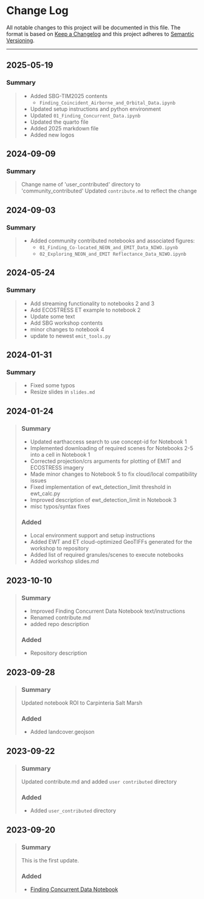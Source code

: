 # Change Log

All notable changes to this project will be documented in this file.
The format is based on [Keep a Changelog](http://keepachangelog.com/)
and this project adheres to [Semantic Versioning](http://semver.org/).
_________________________________________________________________________

## 2025-05-19

### Summary
>
> - Added SBG-TIM2025 contents
>   - `Finding_Coincident_Airborne_and_Orbital_Data.ipynb`
> - Updated setup instructions and python environment
> - Updated `01_Finding_Concurrent_Data.ipynb`
> - Updated the quarto file 
> - Added 2025 markdown file
> - Added new logos



## 2024-09-09

### Summary
>
> Change name of 'user_contributed' directory to 'community_contributed'
> Updated `contribute.md` to reflect the change
>

## 2024-09-03

### Summary
>
> - Added community contributed notebooks and associated figures:
>   -  `01_Finding_Co-located_NEON_and_EMIT_Data_NIWO.ipynb`
>   -  `02_Exploring_NEON_and_EMIT Reflectance_Data_NIWO.ipynb`
> 

## 2024-05-24

### Summary
>
> - Add streaming functionality to notebooks 2 and 3
> - Add ECOSTRESS ET example to notebook 2
> - Update some text
> - Add SBG workshop contents
> - minor changes to notebook 4
> - update to newest `emit_tools.py`
>

## 2024-01-31

### Summary
>
> - Fixed some typos
> - Resize slides in `slides.md`
>

## 2024-01-24

> ### Summary
>
> - Updated earthaccess search to use concept-id for Notebook 1
> - Implemented downloading of required scenes for Notebooks 2-5 into a cell in Notebook 1
> - Corrected projection/crs arguments for plotting of EMIT and ECOSTRESS imagery
> - Made minor changes to Notebook 5 to fix cloud/local compatibility issues
> - Fixed implementation of ewt_detection_limit threshold in ewt_calc.py
> - Improved description of ewt_detection_limit in Notebook 3
> - misc typos/syntax fixes
>
>
> ### Added
>
> - Local environment support and setup instructions  
> - Added EWT and ET cloud-optimized GeoTIFFs generated for the workshop to repository
> - Added list of required granules/scenes to execute notebooks
> - Added workshop slides.md
>

## 2023-10-10

> ### Summary
>
> - Improved Finding Concurrent Data Notebook text/instructions
> - Renamed contribute.md
> - added repo description
>
> ### Added
>
> - Repository description
>

## 2023-09-28

> ### Summary
>
> Updated notebook ROI to Carpinteria Salt Marsh
>
> ### Added
>
> - Added landcover.geojson
>

## 2023-09-22

> ### Summary
>
> Updated contribute.md and added `user contributed` directory
>
> ### Added
>
> - Added `user_contributed` directory

## 2023-09-20

> ### Summary
>
>This is the first update.
>
> ### Added
>
> - [Finding Concurrent Data Notebook](python/01_Finding_Concurrent_Data.ipynb)
